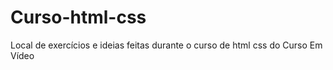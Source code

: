 # Curso-html-css
 Local de exercícios e ideias feitas durante o curso de html css do Curso Em Vídeo
